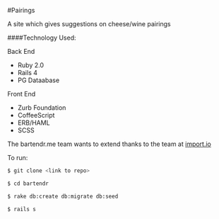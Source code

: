 #Pairings

A site which gives suggestions on cheese/wine pairings

####Technology Used:

Back End
- Ruby 2.0  
- Rails 4  
- PG Dataabase 

Front End
- Zurb Foundation  
- CoffeeScript  
- ERB/HAML  
- SCSS  


The bartendr.me team wants to extend thanks to the team at [import.io](http://www.import.io)



To run:
```sh
$ git clone <link to repo>

$ cd bartendr

$ rake db:create db:migrate db:seed

$ rails s
```
